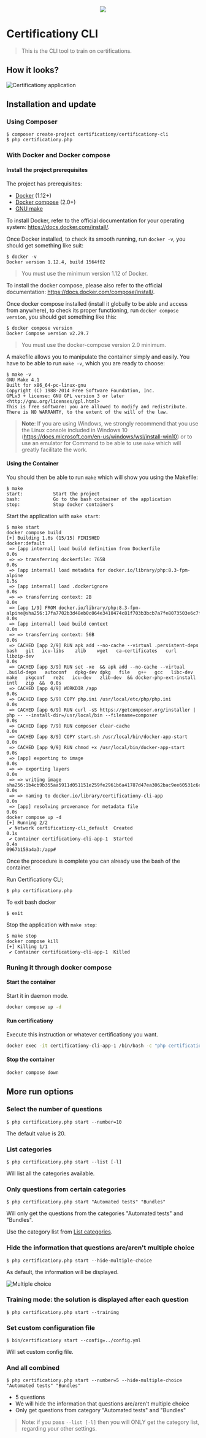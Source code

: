 <p align="center">
    <img src="https://avatars0.githubusercontent.com/u/8029934?v=3&s=200">
</p>

# Certificationy CLI

> This is the CLI tool to train on certifications.

## How it looks?

![Certificationy application](https://cloud.githubusercontent.com/assets/1247388/17698070/434e3944-63b9-11e6-80c6-91706dbbea50.png "Certificationy application")

## Installation and update

### Using Composer

```
$ composer create-project certificationy/certificationy-cli
$ php certificationy.php
```

### With Docker and Docker compose

#### Install the project prerequisites

The project has prerequisites:

- [Docker][docker] (1.12+)
- [Docker compose][docker compose] (2.0+)
- [GNU make][make]

To install Docker, refer to the official documentation for your operating system: https://docs.docker.com/install/.

Once Docker installed, to check its smooth running, run `docker -v`, you should get something like suit:

```
$ docker -v
Docker version 1.12.4, build 1564f02
```
> You must use the minimum version 1.12 of Docker.

To install the docker compose, please also refer to the official documentation: https://docs.docker.com/compose/install/.

Once docker compose installed (install it globally to be able and access from anywhere), to check its proper functioning, run `docker compose version`, you should get something like this:

```
$ docker compose version
Docker Compose version v2.29.7
```

> You must use the docker-compose version 2.0 minimum.

A makefile allows you to manipulate the container simply and easily.
You have to be able to run `make -v`, which you are ready to choose:

```
$ make -v
GNU Make 4.1
Built for x86_64-pc-linux-gnu
Copyright (C) 1988-2014 Free Software Foundation, Inc.
GPLv3 + license: GNU GPL version 3 or later <http://gnu.org/licenses/gpl.html>
This is free software: you are allowed to modify and redistribute.
There is NO WARRANTY, to the extent of the will of the law.
```

> **Note**: If you are using Windows, we strongly recommend that you use the Linux console included in
> Windows 10 (https://docs.microsoft.com/en-us/windows/wsl/install-win10) or to use an emulator for
> Command to be able to use `make` which will greatly facilitate the work.

#### Using the Container

You should then be able to run `make` which will show you using the Makefile:

```
$ make
start:           Start the project
bash:            Go to the bash container of the application
stop:            Stop docker containers
```

Start the application with `make start`:

```
$ make start
docker compose build
[+] Building 1.6s (15/15) FINISHED                                                                                                                                                                                     docker:default
 => [app internal] load build definition from Dockerfile                                                                                                                                                                         0.0s
 => => transferring dockerfile: 765B                                                                                                                                                                                             0.0s
 => [app internal] load metadata for docker.io/library/php:8.3-fpm-alpine                                                                                                                                                        1.5s
 => [app internal] load .dockerignore                                                                                                                                                                                            0.0s
 => => transferring context: 2B                                                                                                                                                                                                  0.0s
 => [app 1/9] FROM docker.io/library/php:8.3-fpm-alpine@sha256:17fa7702b3d48eb0c064e3410474c81f703b3bcb7a7fe8073503e6c7f157a29a                                                                                                  0.0s
 => [app internal] load build context                                                                                                                                                                                            0.0s
 => => transferring context: 56B                                                                                                                                                                                                 0.0s
 => CACHED [app 2/9] RUN apk add --no-cache --virtual .persistent-deps         bash   git   icu-libs    zlib    wget   ca-certificates   curl   libzip-dev                                                                       0.0s
 => CACHED [app 3/9] RUN set -xe  && apk add --no-cache --virtual .build-deps   autoconf   dpkg-dev dpkg   file   g++   gcc   libc-dev   make   pkgconf   re2c   icu-dev   zlib-dev  && docker-php-ext-install   intl   zip  &&  0.0s
 => CACHED [app 4/9] WORKDIR /app                                                                                                                                                                                                0.0s
 => CACHED [app 5/9] COPY php.ini /usr/local/etc/php/php.ini                                                                                                                                                                     0.0s
 => CACHED [app 6/9] RUN curl -sS https://getcomposer.org/installer | php -- --install-dir=/usr/local/bin --filename=composer                                                                                                    0.0s
 => CACHED [app 7/9] RUN composer clear-cache                                                                                                                                                                                    0.0s
 => CACHED [app 8/9] COPY start.sh /usr/local/bin/docker-app-start                                                                                                                                                               0.0s
 => CACHED [app 9/9] RUN chmod +x /usr/local/bin/docker-app-start                                                                                                                                                                0.0s
 => [app] exporting to image                                                                                                                                                                                                     0.0s
 => => exporting layers                                                                                                                                                                                                          0.0s
 => => writing image sha256:1b4cb9b355aa5911d051151e259fe2961b6a41787d47ea3062bac9ee60531c6c                                                                                                                                     0.0s
 => => naming to docker.io/library/certificationy-cli-app                                                                                                                                                                        0.0s
 => [app] resolving provenance for metadata file                                                                                                                                                                                 0.0s
docker compose up -d
[+] Running 2/2
 ✔ Network certificationy-cli_default  Created                                                                                                                                                                                   0.1s 
 ✔ Container certificationy-cli-app-1  Started                                                                                                                                                                                   0.4s 
0967b159a4a3:/app# 
```

Once the procedure is complete you can already use the bash of the container.

Run Certificationy CLI;

```
$ php certificationy.php
```

To exit bash docker

```
$ exit
```

Stop the application with `make stop`:

```
$ make stop 
docker compose kill
[+] Killing 1/1
 ✔ Container certificationy-cli-app-1  Killed
```


### Runing it through docker compose

#### Start the container

Start it in daemon mode.

```bash
docker compose up -d
```

#### Run certificationy

Execute this instruction or whatever certificationy you want.

```bash
docker exec -it certificationy-cli-app-1 /bin/bash -c "php certificationy.php start --training"
```

#### Stop the container

```bash
docker compose down
```

## More run options

### Select the number of questions

```
$ php certificationy.php start --number=10
```

The default value is 20.

### List categories

```
$ php certificationy.php start --list [-l]
```

Will list all the categories available.

### Only questions from certain categories

```
$ php certificationy.php start "Automated tests" "Bundles"
```

Will only get the questions from the categories "Automated tests" and "Bundles".

Use the category list from [List categories](#list-categories).

### Hide the information that questions are/aren't multiple choice

```
$ php certificationy.php start --hide-multiple-choice
```

As default, the information will be displayed.

![Multiple choice](https://cloud.githubusercontent.com/assets/795661/3308225/721b5324-f679-11e3-8d9d-62ba32cd8e32.png "Multiple choice")

### Training mode: the solution is displayed after each question

```
$ php certificationy.php start --training
```

### Set custom configuration file

```
$ bin/certificationy start --config=../config.yml
```

Will set custom config file.

### And all combined

```
$ php certificationy.php start --number=5 --hide-multiple-choice "Automated tests" "Bundles"
```

* 5 questions
* We will hide the information that questions are/aren't multiple choice
* Only get questions from category "Automated tests" and "Bundles"

> Note: if you pass `--list [-l]` then you will ONLY get the category list, regarding your other settings.

[docker]: https://www.docker.com
[docker compose]: https://docs.docker.com/compose/install/
[make]: https://www.gnu.org/software/make/
